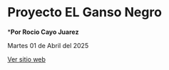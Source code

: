 # Proyecto EL Ganso Negro
 
 ***Por Rocio Cayo Juarez**

 Martes 01 de Abril del 2025

 <a href="https://rociocayo.github.io/01_inicio/"
 tager="_blank">Ver sitio web</a>